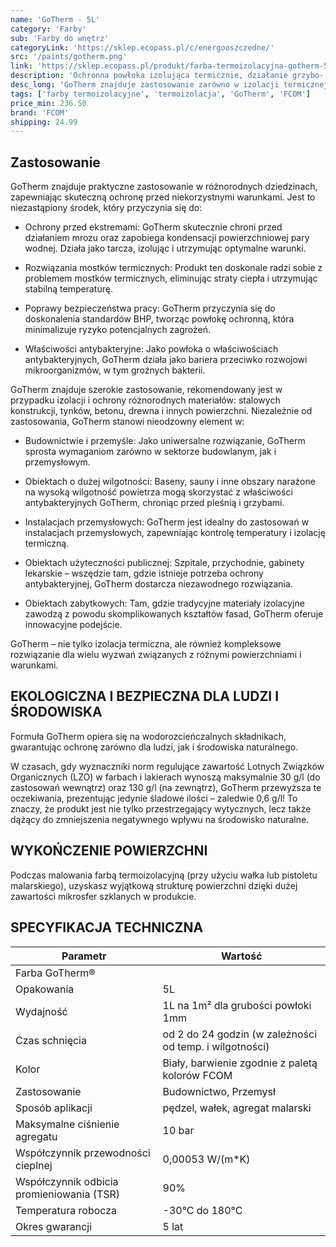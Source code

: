 ```yaml
---
name: 'GoTherm - 5L'
category: 'Farby'
sub: 'Farby do wnętrz'
categoryLink: 'https://sklep.ecopass.pl/c/energooszczedne/'
src: '/paints/gotherm.png'
link: 'https://sklep.ecopass.pl/produkt/farba-termoizolacyjna-gotherm-5l/'
description: 'Ochronna powłoka izolująca termicznie, działanie grzybo- i bakteriobójcze, redukcja kondensacji.'
desc_long: 'GoTherm znajduje zastosowanie zarówno w izolacji termicznej zewnętrznej, jak i wewnętrznej, a także jako ochronna powłoka na przegrody budowlane, zapewniając ochronę przed poparzeniem na gorących powierzchniach. Produkt ten wykazuje także właściwości grzybo- i bakteriobójcze oraz skutecznie redukuje kondensację w przypadku znacznych fluktuacji temperatury.'
tags: ['farby termoizolacyjne', 'termoizolacja', 'GoTherm', 'FCOM']
price_min: 236.50
brand: 'FCOM'
shipping: 24.99
---
```


## Zastosowanie

GoTherm znajduje praktyczne zastosowanie w różnorodnych dziedzinach, zapewniając skuteczną ochronę przed niekorzystnymi warunkami. Jest to niezastąpiony środek, który przyczynia się do:

- Ochrony przed ekstremami: GoTherm skutecznie chroni przed działaniem mrozu oraz zapobiega kondensacji powierzchniowej pary wodnej. Działa jako tarcza, izolując i utrzymując optymalne warunki.

- Rozwiązania mostków termicznych: Produkt ten doskonale radzi sobie z problemem mostków termicznych, eliminując straty ciepła i utrzymując stabilną temperaturę.

- Poprawy bezpieczeństwa pracy: GoTherm przyczynia się do doskonalenia standardów BHP, tworząc powłokę ochronną, która minimalizuje ryzyko potencjalnych zagrożeń.

- Właściwości antybakteryjne: Jako powłoka o właściwościach antybakteryjnych, GoTherm działa jako bariera przeciwko rozwojowi mikroorganizmów, w tym groźnych bakterii.

GoTherm znajduje szerokie zastosowanie, rekomendowany jest w przypadku izolacji i ochrony różnorodnych materiałów: stalowych konstrukcji, tynków, betonu, drewna i innych powierzchni. Niezależnie od zastosowania, GoTherm stanowi nieodzowny element w:

- Budownictwie i przemyśle: Jako uniwersalne rozwiązanie, GoTherm sprosta wymaganiom zarówno w sektorze budowlanym, jak i przemysłowym.

- Obiektach o dużej wilgotności: Baseny, sauny i inne obszary narażone na wysoką wilgotność powietrza mogą skorzystać z właściwości antybakteryjnych GoTherm, chroniąc przed pleśnią i grzybami.

- Instalacjach przemysłowych: GoTherm jest idealny do zastosowań w instalacjach przemysłowych, zapewniając kontrolę temperatury i izolację termiczną.

- Obiektach użyteczności publicznej: Szpitale, przychodnie, gabinety lekarskie – wszędzie tam, gdzie istnieje potrzeba ochrony antybakteryjnej, GoTherm dostarcza niezawodnego rozwiązania.

- Obiektach zabytkowych: Tam, gdzie tradycyjne materiały izolacyjne zawodzą z powodu skomplikowanych kształtów fasad, GoTherm oferuje innowacyjne podejście.

GoTherm – nie tylko izolacja termiczna, ale również kompleksowe rozwiązanie dla wielu wyzwań związanych z różnymi powierzchniami i warunkami.

## EKOLOGICZNA I BEZPIECZNA DLA LUDZI I ŚRODOWISKA

Formuła GoTherm opiera się na wodorozcieńczalnych składnikach, gwarantując ochronę zarówno dla ludzi, jak i środowiska naturalnego.

W czasach, gdy wyznaczniki norm regulujące zawartość Lotnych Związków Organicznych (LZO) w farbach i lakierach wynoszą maksymalnie 30 g/l (do zastosowań wewnątrz) oraz 130 g/l (na zewnątrz), GoTherm przewyższa te oczekiwania, prezentując jedynie śladowe ilości – zaledwie 0,6 g/l! To znaczy, że produkt jest nie tylko przestrzegający wytycznych, lecz także dążący do zmniejszenia negatywnego wpływu na środowisko naturalne.

## WYKOŃCZENIE POWIERZCHNI

Podczas malowania farbą termoizolacyjną (przy użyciu wałka lub pistoletu malarskiego), uzyskasz wyjątkową strukturę powierzchni dzięki dużej zawartości mikrosfer szklanych w produkcie.

## SPECYFIKACJA TECHNICZNA

| **Parametr**                              | **Wartość**                                             |
| ----------------------------------------- | ------------------------------------------------------- |
| Farba GoTherm®                            |                                                         |
| Opakowania                                | 5L                                                      |
| Wydajność                                 | 1L na 1m² dla grubości powłoki 1mm                      |
| Czas schnięcia                            | od 2 do 24 godzin (w zależności od temp. i wilgotności) |
| Kolor                                     | Biały, barwienie zgodnie z paletą kolorów FCOM          |
| Zastosowanie                              | Budownictwo, Przemysł                                   |
| Sposób aplikacji                          | pędzel, wałek, agregat malarski                         |
| Maksymalne ciśnienie agregatu             | 10 bar                                                  |
| Współczynnik przewodności cieplnej        | 0,00053 W/(m\*K)                                        |
| Współczynnik odbicia promieniowania (TSR) | 90%                                                     |
| Temperatura robocza                       | -30°C do 180°C                                          |
| Okres gwarancji                           | 5 lat                                                   |
